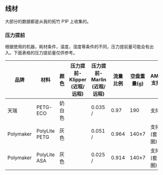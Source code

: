 ## 线材

大部分的数据都是从我的拓竹 P1P 上收集的。

### 压力提前

根据使用的机器，耗材条件，温度，湿度等条件的不同，压力提前量可能会有出入。下面表格的压力提前量仅供参考。

| 品牌      | 材料          | 颜色   | 压力提前-Klipper (近程/远程) | 压力提前-Marlin (近程/远程) | 流量比例 | 空盘重量(g) | AMS 支持   | 吸水等级 |
| --------- | ------------- | ------ | ---------------------------- | --------------------------- | -------- | ----------- | ---------- | -------- |
| 天瑞      | PETG-ECO      | 奶白色 |                              | 0.035 /                     | 0.97     | 190         | 支持       | 中等     |
| Polymaker | PolyLite PETG | 灰色   |                              | 0.051 /                     | 0.964    | 140±7       | 支持(套圈) | 中等     |
| Polymaker | PolyLite ASA  | 灰色   |                              | 0.025 /                     | 0.914    | 140±7       | 支持(套圈) | 中等     |
